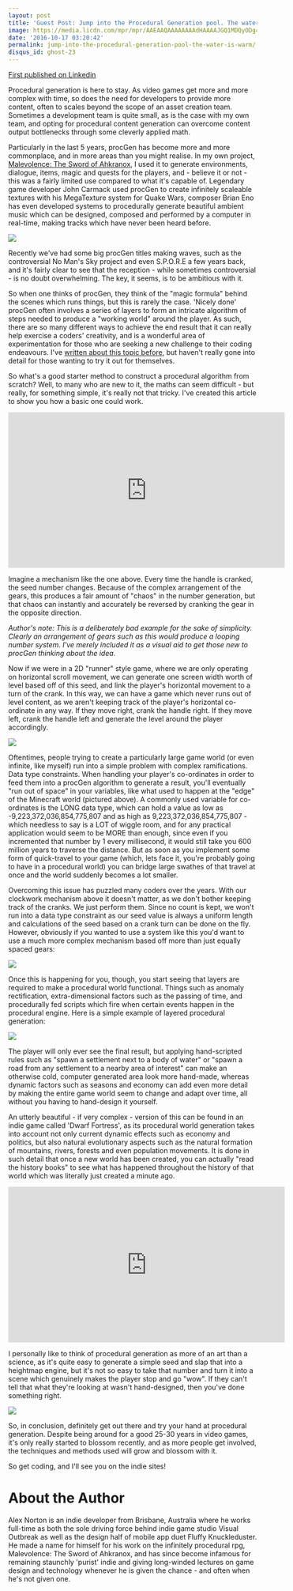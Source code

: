 ```yaml
---
layout: post
title: 'Guest Post: Jump into the Procedural Generation pool. The water is warm.'
image: https://media.licdn.com/mpr/mpr/AAEAAQAAAAAAAAdHAAAAJGQ1MDQyODg4LTcyMWItNDIzNy1hNGMxLWJmMzhhZDg1MmNiYQ.jpg
date: '2016-10-17 03:20:42'
permalink: jump-into-the-procedural-generation-pool-the-water-is-warm/
disqus_id: ghost-23
---
```


[First published on Linkedin](https://www.linkedin.com/pulse/jump-procedural-generation-pool-water-warm-alex-norton)

Procedural generation is here to stay. As video games get more and more complex with time, so does the need for developers to provide more content, often to scales beyond the scope of an asset creation team. Sometimes a development team is quite small, as is the case with my own team, and opting for procedural content generation can overcome content output bottlenecks through some cleverly applied math.

Particularly in the last 5 years, procGen has become more and more commonplace, and in more areas than you might realise. In my own project, [Malevolence: The Sword of Ahkranox](http://store.steampowered.com/app/268930), I used it to generate environments, dialogue, items, magic and quests for the players, and - believe it or not - this was a fairly limited use compared to what it's capable of. Legendary game developer John Carmack used procGen to create infinitely scaleable textures with his MegaTexture system for Quake Wars, composer Brian Eno has even developed systems to procedurally generate beautiful ambient music which can be designed, composed and performed by a computer in real-time, making tracks which have never been heard before.

![](https://media.licdn.com/mpr/mpr/AAEAAQAAAAAAAAf8AAAAJGMxN2U4NGQwLTNkNmYtNGRmOS1iZTVhLWQ4MTFmZDgxZWY2OQ.jpg)

Recently we've had some big procGen titles making waves, such as the controversial No Man's Sky project and even S.P.O.R.E a few years back, and it's fairly clear to see that the reception - while sometimes controversial - is no doubt overwhelming. The key, it seems, is to be ambitious with it.

So when one thinks of procGen, they think of the "magic formula" behind the scenes which runs things, but this is rarely the case. 'Nicely done' procGen often involves a series of layers to form an intricate algorithm of steps needed to produce a "working world" around the player. As such, there are so many different ways to achieve the end result that it can really help exercise a coders' creativity, and is a wonderful area of experimentation for those who are seeking a new challenge to their coding endeavours. I've [written about this topic before](http://www.gamasutra.com/view/news/169624/Opinion_The_difficulties_of_an_infinite_video_game_world.php), but haven't really gone into detail for those wanting to try it out for themselves.

So what's a good starter method to construct a procedural algorithm from scratch? Well, to many who are new to it, the maths can seem difficult - but really, for something simple, it's really not that tricky. I've created this article to show you how a basic one could work.

<iframe width="560" height="315" src="https://www.youtube.com/embed/6KiekKp5mHg" frameborder="0" allowfullscreen></iframe>

Imagine a mechanism like the one above. Every time the handle is cranked, the seed number changes. Because of the complex arrangement of the gears, this produces a fair amount of "chaos" in the number generation, but that chaos can instantly and accurately be reversed by cranking the gear in the opposite direction.

*Author's note: This is a deliberately bad example for the sake of simplicity. Clearly an arrangement of gears such as this would produce a looping number system. I've merely included it as a visual aid to get those new to procGen thinking about the idea.*

Now if we were in a 2D "runner" style game, where we are only operating on horizontal scroll movement, we can generate one screen width worth of level based off of this seed, and link the player's horizontal movement to a turn of the crank. In this way, we can have a game which never runs out of level content, as we aren't keeping track of the player's horizontal co-ordinate in any way. If they move right, crank the handle right. If they move left, crank the handle left and generate the level around the player accordingly.

![](https://media.licdn.com/mpr/mpr/AAEAAQAAAAAAAAjDAAAAJDE5YTI4M2E2LTQyMGUtNDkwYS1hMjA4LTY5YjY5NTk0MmJlZQ.png)

Oftentimes, people trying to create a particularly large game world (or even infinite, like myself) run into a simple problem with complex ramifications. Data type constraints. When handling your player's co-ordinates in order to feed them into a procGen algorithm to generate a result, you'll eventually "run out of space" in your variables, like what used to happen at the "edge" of the Minecraft world (pictured above). A commonly used variable for co-ordinates is the LONG data type, which can hold a value as low as -9,223,372,036,854,775,807 and as high as 9,223,372,036,854,775,807 - which needless to say is a LOT of wiggle room, and for any practical application would seem to be MORE than enough, since even if you incremented that number by 1 every millisecond, it would still take you 600 million years to traverse the distance. But as soon as you implement some form of quick-travel to your game (which, lets face it, you're probably going to have in a procedural world) you can bridge large swathes of that travel at once and the world suddenly becomes a lot smaller.

Overcoming this issue has puzzled many coders over the years. With our clockwork mechanism above it doesn't matter, as we don't bother keeping track of the cranks. We just perform them. Since no count is kept, we won't run into a data type constraint as our seed value is always a uniform length and calculations of the seed based on a crank turn can be done on the fly. However, obviously if you wanted to use a system like this you'd want to use a much more complex mechanism based off more than just equally spaced gears:

![](https://media.licdn.com/mpr/mpr/AAEAAQAAAAAAAAhdAAAAJDFhMTUwNzIwLWUzMTgtNDNmNi04ZTFiLTQ4NzJhYTk5MGY5Yg.jpg)

Once this is happening for you, though, you start seeing that layers are required to make a procedural world functional. Things such as anomaly rectification, extra-dimensional factors such as the passing of time, and procedurally fed scripts which fire when certain events happen in the procedural engine. Here is a simple example of layered procedural generation:

![](https://media.licdn.com/mpr/mpr/AAEAAQAAAAAAAAgMAAAAJDJiMTVkOGFjLTY0MmUtNGQxOS1hYmFkLThjNTljZjgxMWVkMQ.jpg)

The player will only ever see the final result, but applying hand-scripted rules such as "spawn a settlement next to a body of water" or "spawn a road from any settlement to a nearby area of interest" can make an otherwise cold, computer generated area look more hand-made, whereas dynamic factors such as seasons and economy can add even more detail by making the entire game world seem to change and adapt over time, all without you having to hand-design it yourself.

An utterly beautiful - if very complex - version of this can be found in an indie game called 'Dwarf Fortress', as its procedural world generation takes into account not only current dynamic effects such as economy and politics, but also natural evolutionary aspects such as the natural formation of mountains, rivers, forests and even population movements. It is done in such detail that once a new world has been created, you can actually "read the history books" to see what has happened throughout the history of that world which was literally just created a minute ago.

<iframe width="560" height="315" src="https://www.youtube.com/embed/p9a8eqHWbLU" frameborder="0" allowfullscreen></iframe>

I personally like to think of procedural generation as more of an art than a science, as it's quite easy to generate a simple seed and slap that into a heightmap engine, but it's not so easy to take that number and turn it into a scene which genuinely makes the player stop and go "wow". If they can't tell that what they're looking at wasn't hand-designed, then you've done something right.

![](https://media.licdn.com/mpr/mpr/AAEAAQAAAAAAAAeCAAAAJDQ4MzU1ZDkxLWJmMTUtNDk4My1iYmU2LWQyNDRjMGZhOTJjOQ.jpg)

So, in conclusion, definitely get out there and try your hand at procedural generation. Despite being around for a good 25-30 years in video games, it's only really started to blossom recently, and as more people get involved, the techniques and methods used will grow and blossom with it.

So get coding, and I'll see you on the indie sites!

# About the Author

Alex Norton is an indie developer from Brisbane, Australia where he works full-time as both the sole driving force behind indie game studio Visual Outbreak as well as the design half of mobile app duet Fluffy Knuckleduster. He made a name for himself for his work on the infinitely procedural rpg, Malevolence: The Sword of Ahkranox, and has since become infamous for remaining staunchly 'purist' indie and giving long-winded lectures on game design and technology whenever he is given the chance - and often when he's not given one.

